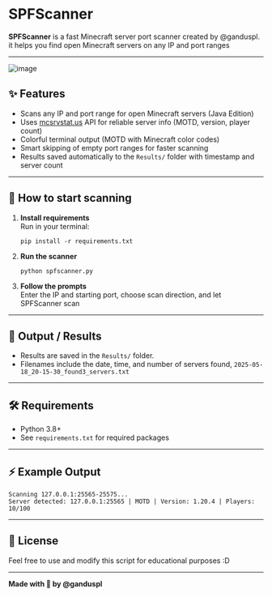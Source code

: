 # SPFScanner

**SPFScanner** is a fast Minecraft server port scanner created by @ganduspl.  
it helps you find open Minecraft servers on any IP and port ranges

---
![image](https://github.com/user-attachments/assets/1dc52adf-bcb0-48a2-938e-0908ef8f4b71)

## ✨ Features

- Scans any IP and port range for open Minecraft servers (Java Edition)
- Uses [mcsrvstat.us](https://api.mcsrvstat.us/) API for reliable server info (MOTD, version, player count)
- Colorful terminal output (MOTD with Minecraft color codes)
- Smart skipping of empty port ranges for faster scanning
- Results saved automatically to the `Results/` folder with timestamp and server count

---

## 🚀 How to start scanning

1. **Install requirements**  
   Run in your terminal:
   ```
   pip install -r requirements.txt
   ```

2. **Run the scanner**
   ```
   python spfscanner.py
   ```

3. **Follow the prompts**  
   Enter the IP and starting port, choose scan direction, and let SPFScanner scan

---

## 📁 Output / Results

- Results are saved in the `Results/` folder.
- Filenames include the date, time, and number of servers found,
  `2025-05-18_20-15-30_found3_servers.txt`

---

## 🛠️ Requirements

- Python 3.8+
- See `requirements.txt` for required packages

---

## ⚡ Example Output

```
Scanning 127.0.0.1:25565-25575...
Server detected: 127.0.0.1:25565 | MOTD | Version: 1.20.4 | Players: 10/100
```

---

## 📜 License

Feel free to use and modify this script for educational purposes :D

---

**Made with 💖 by @ganduspl**
